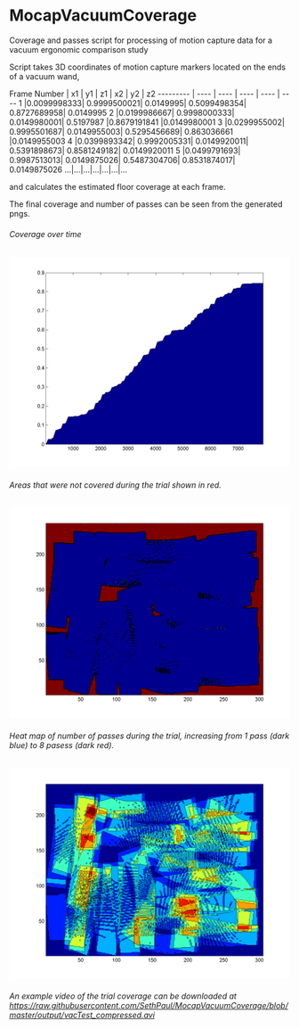 # MocapVacuumCoverage
Coverage and passes script for processing of motion capture data for a vacuum ergonomic comparison study

Script takes 3D coordinates of motion capture markers located on the ends of a vacuum wand, <br>


Frame Number | x1  |  y1   |  z1   |  x2   |  y2   | z2
--------- |  ---- |  ---- | ---- | ---- | ----
1	|0.0099998333|	0.9999500021|	0.0149995|		0.5099498354|	0.8727689958|	0.0149995
2	|0.0199986667|	0.9998000333|	0.0149980001|		0.5197987	|0.8679191841	|0.0149980001
3	|0.0299955002|	0.9995501687|	0.0149955003|		0.5295456689|	0.863036661	|0.0149955003
4	|0.0399893342|	0.9992005331|	0.0149920011|		0.5391898673|	0.8581249182|	0.0149920011
5	|0.0499791693|	0.9987513013|	0.0149875026|		0.5487304706|	0.8531874017|	0.0149875026
...|...|...|...|...|...|...

and calculates the estimated floor coverage at each frame.

The final coverage and number of passes can be seen from the generated pngs.
###### Coverage over time
![coverage over time](/output/VacTwo_percentCovered.png)

###### Areas that were not covered during the trial shown in red.
![No passes](/output/VacTwo_noPasses.png)

###### Heat map of number of passes during the trial, increasing from 1 pass (dark blue) to 8 pasess (dark red).
![Number of passes](/output/VacTwo_passes.png)

###### An example video of the trial coverage can be downloaded at https://raw.githubusercontent.com/SethPaul/MocapVacuumCoverage/blob/master/output/vacTest_compressed.avi 
